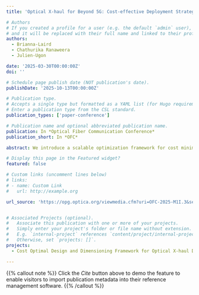 ```yaml
---
title: 'Optical X-haul for Beyond 5G: Cost-effective Deployment Strategies'

# Authors
# If you created a profile for a user (e.g. the default `admin` user), write the username (folder name) here
# and it will be replaced with their full name and linked to their profile.
authors:
  - Brianna-Laird
  - Chathurika Ranaweera
  - Julien-Ugon

date: '2025-03-30T00:00:00Z'
doi: ''

# Schedule page publish date (NOT publication's date).
publishDate: '2025-10-13T00:00:00Z'

# Publication type.
# Accepts a single type but formatted as a YAML list (for Hugo requirements).
# Enter a publication type from the CSL standard.
publication_types: ['paper-conference']

# Publication name and optional abbreviated publication name.
publication: In *Optical Fiber Communication Conference*
publication_short: In *OFC*

abstract: We introduce a scalable optimization framework for cost minimized network planning in beyond 5G. The results demonstrate how scalable optical x-haul networks can be designed across different deployment scenarios, optimizing cost and performance for B5G infrastructure.

# Display this page in the Featured widget?
featured: false

# Custom links (uncomment lines below)
# links:
# - name: Custom Link
#   url: http://example.org

url_source: 'https://opg.optica.org/viewmedia.cfm?uri=OFC-2025-M1I.3&seq=0'


# Associated Projects (optional).
#   Associate this publication with one or more of your projects.
#   Simply enter your project's folder or file name without extension.
#   E.g. `internal-project` references `content/project/internal-project/index.md`.
#   Otherwise, set `projects: []`.
projects:
  - Cost Optimal Design and Dimensioning Framework for Optical X-haul Deployment in Beyond 5G networks

---
```


{{% callout note %}}
Click the _Cite_ button above to demo the feature to enable visitors to import publication metadata into their reference management software.
{{% /callout %}}
